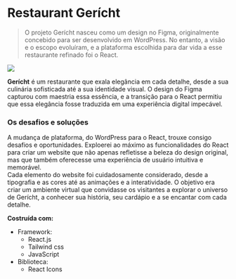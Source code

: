 # Restaurant Gerícht

> O projeto Gerícht nasceu como um design no Figma, originalmente concebido para ser desenvolvido em WordPress. No entanto, a visão e o escopo evoluíram, e a plataforma escolhida para dar vida a esse restaurante refinado foi o React. 

<img src="https://github.com/user-attachments/assets/63bb9dca-84a6-443e-9afd-8b01c965a0a3" />

<p><b>Gerícht</b> é um restaurante que exala elegância em cada detalhe, desde a sua culinária sofisticada até a sua identidade visual. O design do Figma capturou com maestria essa essência, e a transição para o React permitiu que essa elegância fosse traduzida em uma experiência digital impecável.</p>

### Os desafios e soluções
<p>A mudança de plataforma, do WordPress para o React, trouxe consigo desafios e oportunidades. Exploerei ao máximo as funcionalidades do React para criar um website que não apenas refletisse a beleza do design original, mas que também oferecesse uma experiência de usuário intuitiva e memorável.
<br/>
Cada elemento do website foi cuidadosamente considerado, desde a tipografia e as cores até as animações e a interatividade. O objetivo era criar um ambiente virtual que convidasse os visitantes a explorar o universo de Gerícht, a conhecer sua história, seu cardápio e a se encantar com cada detalhe.
</p>

**Costruída com:**
- Framework:
  - React.js
  - Tailwind css
  - JavaScript
- Biblioteca:
  - React Icons
